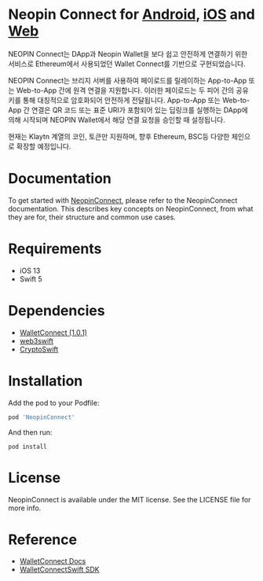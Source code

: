 # Neopin Connect for [Android](https://github.com/Neopin/NeopinConnect-aos), [iOS](https://github.com/Neopin/NeopinConnect-iOS) and [Web](https://neopin.io)

NEOPIN Connect는 DApp과 Neopin Wallet을 보다 쉽고 안전하게 연결하기 위한 서비스로 Ethereum에서 사용되었던 Wallet Connect를 기반으로 구현되었습니다. 

NEOPIN Connect는 브리지 서버를 사용하여 페이로드를 릴레이하는 App-to-App 또는 Web-to-App 간에 원격 연결을 지원합니다. 이러한 페이로드는 두 피어 간의 공유 키를 통해 대칭적으로 암호화되어 안전하게 전달됩니다. App-to-App 또는 Web-to-App 간 연결은 QR 코드 또는 표준 URI가 포함되어 있는 딥링크를 실행하는 DApp에 의해 시작되며 NEOPIN Wallet에서 해당 연결 요청을 승인할 때 설정됩니다. 

현재는 Klaytn 계열의 코인, 토큰만 지원하며, 향후 Ethereum, BSC등 다양한 체인으로 확장할 예정입니다.

# Documentation
To get started with [NeopinConnect](https://docs.neopin.io/enjoy-with-neopin/neopin-connect), please refer to the NeopinConnect documentation. This describes key concepts on NeopinConnect, from what they are for, their structure and common use cases.

# Requirements
- iOS 13
- Swift 5

    
# Dependencies

- [WalletConnect (1.0.1)](https://github.com/WalletConnect/WalletConnectSwift)
- [web3swift](https://github.com/skywinder/web3swift)
- [CryptoSwift](https://github.com/krzyzanowskim/CryptoSwift)
    
# Installation

Add the pod to your Podfile:

```ruby
pod 'NeopinConnect'
```

And then run:
```
pod install
```

# License

NeopinConnect is available under the MIT license. See the LICENSE file for more info.

# Reference

- [WalletConnect Docs](https://docs.walletconnect.com/)
- [WalletConnectSwift SDK](https://github.com/WalletConnect/WalletConnectSwift)
